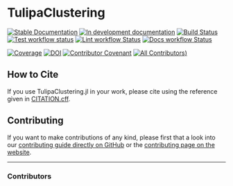 # TulipaClustering

[![Stable Documentation](https://img.shields.io/badge/docs-stable-blue.svg)](https://TulipaEnergy.github.io/TulipaClustering.jl/stable)
[![In development documentation](https://img.shields.io/badge/docs-dev-blue.svg)](https://TulipaEnergy.github.io/TulipaClustering.jl/dev)
[![Build Status](https://github.com/TulipaEnergy/TulipaClustering.jl/workflows/Test/badge.svg)](https://github.com/TulipaEnergy/TulipaClustering.jl/actions)
[![Test workflow status](https://github.com/TulipaEnergy/TulipaClustering.jl/actions/workflows/Test.yml/badge.svg?branch=main)](https://github.com/TulipaEnergy/TulipaClustering.jl/actions/workflows/Test.yml?query=branch%3Amain)
[![Lint workflow Status](https://github.com/TulipaEnergy/TulipaClustering.jl/actions/workflows/Lint.yml/badge.svg?branch=main)](https://github.com/TulipaEnergy/TulipaClustering.jl/actions/workflows/Lint.yml?query=branch%3Amain)
[![Docs workflow Status](https://github.com/TulipaEnergy/TulipaClustering.jl/actions/workflows/Docs.yml/badge.svg?branch=main)](https://github.com/TulipaEnergy/TulipaClustering.jl/actions/workflows/Docs.yml?query=branch%3Amain)

[![Coverage](https://codecov.io/gh/TulipaEnergy/TulipaClustering.jl/branch/main/graph/badge.svg)](https://codecov.io/gh/TulipaEnergy/TulipaClustering.jl)
[![DOI](https://zenodo.org/badge/712902842.svg)](https://zenodo.org/doi/10.5281/zenodo.10419235)
[![Contributor Covenant](https://img.shields.io/badge/Contributor%20Covenant-2.1-4baaaa.svg)](CODE_OF_CONDUCT.md)
[![All Contributors](https://img.shields.io/github/all-contributors/TulipaEnergy/TulipaClustering.jl?labelColor=5e1ec7&color=c0ffee&style=flat-square))](#contributors)

## How to Cite

If you use TulipaClustering.jl in your work, please cite using the reference given in [CITATION.cff](https://github.com/TulipaEnergy/TulipaClustering.jl/blob/main/CITATION.cff).

## Contributing

If you want to make contributions of any kind, please first that a look into our [contributing guide directly on GitHub](docs/src/90-contributing.md) or the [contributing page on the website](https://TulipaEnergy.github.io/TulipaClustering.jl/dev/90-contributing/).

---

### Contributors

<!-- ALL-CONTRIBUTORS-LIST:START - Do not remove or modify this section -->
<!-- prettier-ignore-start -->
<!-- markdownlint-disable -->

<!-- markdownlint-restore -->
<!-- prettier-ignore-end -->

<!-- ALL-CONTRIBUTORS-LIST:END -->
